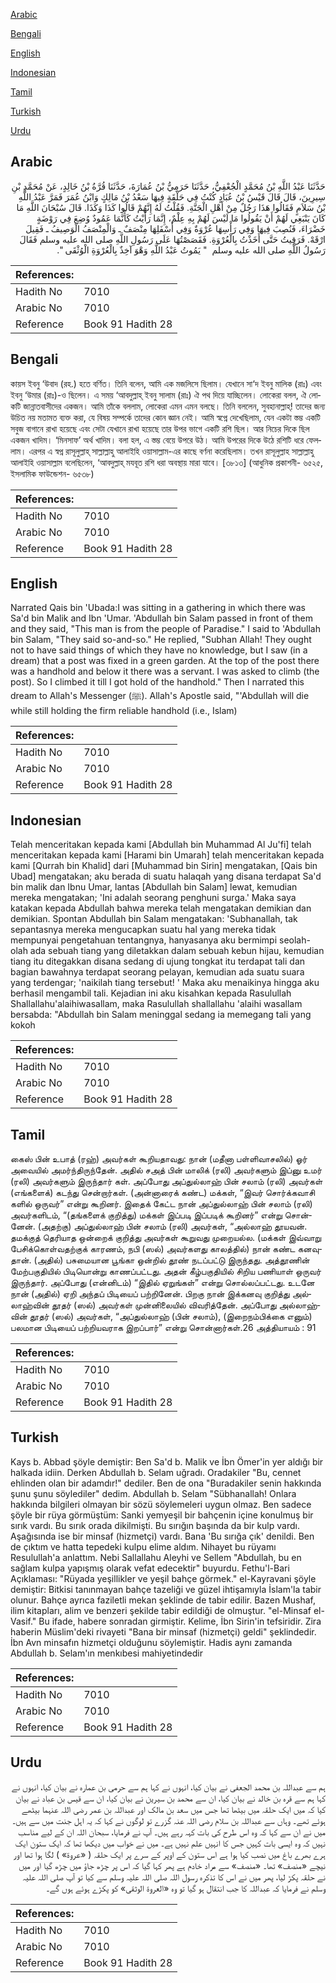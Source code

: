 [Arabic](#arabic)

[Bengali](#bengali)

[English](#english)

[Indonesian](#indonesian)

[Tamil](#tamil)

[Turkish](#turkish)

[Urdu](#urdu)

## Arabic


<div dir="rtl" lang="ar" style={{fontSize:'larger',backgroundColor:'#f8f9fa',padding:20}}>
حَدَّثَنَا عَبْدُ اللَّهِ بْنُ مُحَمَّدٍ الْجُعْفِيُّ، حَدَّثَنَا حَرَمِيُّ بْنُ عُمَارَةَ، حَدَّثَنَا قُرَّةُ بْنُ خَالِدٍ، عَنْ مُحَمَّدِ بْنِ سِيرِينَ، قَالَ قَالَ قَيْسُ بْنُ عُبَادٍ كُنْتُ فِي حَلْقَةٍ فِيهَا سَعْدُ بْنُ مَالِكٍ وَابْنُ عُمَرَ فَمَرَّ عَبْدُ اللَّهِ بْنُ سَلاَمٍ فَقَالُوا هَذَا رَجُلٌ مِنْ أَهْلِ الْجَنَّةِ‏.‏ فَقُلْتُ لَهُ إِنَّهُمْ قَالُوا كَذَا وَكَذَا‏.‏ قَالَ سُبْحَانَ اللَّهِ مَا كَانَ يَنْبَغِي لَهُمْ أَنْ يَقُولُوا مَا لَيْسَ لَهُمْ بِهِ عِلْمٌ، إِنَّمَا رَأَيْتُ كَأَنَّمَا عَمُودٌ وُضِعَ فِي رَوْضَةٍ خَضْرَاءَ، فَنُصِبَ فِيهَا وَفِي رَأْسِهَا عُرْوَةٌ وَفِي أَسْفَلِهَا مِنْصَفٌ ـ وَالْمِنْصَفُ الْوَصِيفُ ـ فَقِيلَ ارْقَهْ‏.‏ فَرَقِيتُ حَتَّى أَخَذْتُ بِالْعُرْوَةِ‏.‏ فَقَصَصْتُهَا عَلَى رَسُولِ اللَّهِ صلى الله عليه وسلم فَقَالَ رَسُولُ اللَّهِ صلى الله عليه وسلم ‏ "‏ يَمُوتُ عَبْدُ اللَّهِ وَهْوَ آخِذٌ بِالْعُرْوَةِ الْوُثْقَى ‏"‏‏.‏
</div>
<div style={{backgroundColor:'#f8f9fa',padding:20, marginBottom: 10}}><table> <thead> <tr> <th>References:</th> <th></th> </tr> </thead> <tbody><tr><td>Hadith No</td><td>7010</td></tr><tr><td>Arabic No</td><td>7010</td></tr><tr><td>Reference</td><td>Book 91 Hadith 28</td></tr></tbody></table></div>

## Bengali


<div dir="ltr" lang="bn" style={{fontSize:'larger',backgroundColor:'#f8f9fa',padding:20}}>
কায়স ইবনু ‘উবাদ (রহ.) হতে বর্ণিত। তিনি বলেন, আমি এক মজলিসে ছিলাম। যেখানে সা‘দ ইবনু মালিক (রাঃ) এবং ইবনু ‘উমার (রাঃ)-ও ছিলেন। এ সময় ‘আবদুল্লাহ্ ইবনু সালাম (রাঃ) ঐ পথ দিয়ে যাচ্ছিলেন। লোকেরা বলল, ঐ লোকটি জান্নাতবাসীদের একজন। আমি তাঁকে বললাম, লোকেরা এমন এমন বলছে। তিনি বললেন, সুবহানাল্লাহ্! তাদের জন্য উচিত নয় মতামত ব্যক্ত করা, যে বিষয় সম্পর্কে তাদের কোন জ্ঞান নেই। আমি স্বপ্নে দেখেছিলাম, যেন একটা স্তম্ভ একটি সবুজ বাগানে রাখা হয়েছে এবং সেটা যেখানে রাখা হয়েছে তার উপর ভাগে একটি রশি ছিল। আর নিচের দিকে ছিল একজন খাদিম। ‘মিনসাফ’ অর্থ খাদিম। বলা হল, এ স্তম্ভ বেয়ে উপরে উঠ। আমি উপরের দিকে উঠে রশিটি ধরে ফেললাম। এরপর এ স্বপ্ন রাসূলুল্লাহ্ সাল্লাল্লাহু আলাইহি ওয়াসাল্লাম-এর কাছে বর্ণনা করেছিলাম। তখন রাসূলুল্লাহ সাল্লাল্লাহু আলাইহি ওয়াসাল্লাম বলেছিলেন, ‘আবদুল্লাহ্ মযবূত রশি ধরা অবস্থায় মারা যাবে। [৩৮১৩] (আধুনিক প্রকাশনী- ৬৫২৫, ইসলামিক ফাউন্ডেশন- ৬৫৩৮)
</div>
<div style={{backgroundColor:'#f8f9fa',padding:20, marginBottom: 10}}><table> <thead> <tr> <th>References:</th> <th></th> </tr> </thead> <tbody><tr><td>Hadith No</td><td>7010</td></tr><tr><td>Arabic No</td><td>7010</td></tr><tr><td>Reference</td><td>Book 91 Hadith 28</td></tr></tbody></table></div>

## English


<div dir="ltr" lang="en" style={{fontSize:'larger',backgroundColor:'#f8f9fa',padding:20}}>
Narrated Qais bin 'Ubada:I was sitting in a gathering in which there was Sa'd bin Malik and Ibn 'Umar. 'Abdullah bin Salam passed in front of them and they said, "This man is from the people of Paradise." I said to 'Abdullah bin Salam, "They said so-and-so." He replied, "Subhan Allah! They ought not to have said things of which they have no knowledge, but I saw (in a dream) that a post was fixed in a green garden. At the top of the post there was a handhold and below it there was a servant. I was asked to climb (the post). So I climbed it till I got hold of the handhold." Then I narrated this dream to Allah's Messenger (ﷺ). Allah's Apostle said, "'Abdullah will die while still holding the firm reliable handhold (i.e., Islam)
</div>
<div style={{backgroundColor:'#f8f9fa',padding:20, marginBottom: 10}}><table> <thead> <tr> <th>References:</th> <th></th> </tr> </thead> <tbody><tr><td>Hadith No</td><td>7010</td></tr><tr><td>Arabic No</td><td>7010</td></tr><tr><td>Reference</td><td>Book 91 Hadith 28</td></tr></tbody></table></div>

## Indonesian


<div dir="ltr" lang="id" style={{fontSize:'larger',backgroundColor:'#f8f9fa',padding:20}}>
Telah menceritakan kepada kami [Abdullah bin Muhammad Al Ju'fi] telah menceritakan kepada kami [Harami bin Umarah] telah menceritakan kepada kami [Qurrah bin Khalid] dari [Muhammad bin Sirin] mengatakan, [Qais bin Ubad] mengatakan; aku berada di suatu halaqah yang disana terdapat Sa'd bin malik dan Ibnu Umar, lantas [Abdullah bin Salam] lewat, kemudian mereka mengatakan; 'Ini adalah seorang penghuni surga.' Maka saya katakan kepada Abdullah bahwa mereka telah mengatakan demikian dan demikian. Spontan Abdullah bin Salam mengatakan: 'Subhanallah, tak sepantasnya mereka mengucapkan suatu hal yang mereka tidak mempunyai pengetahuan tentangnya, hanyasanya aku bermimpi seolah-olah ada sebuah tiang yang diletakkan dalam sebuah kebun hijau, kemudian tiang itu ditegakkan disana sedang di ujung tongkat itu terdapat tali dan bagian bawahnya terdapat seorang pelayan, kemudian ada suatu suara yang terdengar; 'naikilah tiang tersebut! ' Maka aku menaikinya hingga aku berhasil mengambil tali. Kejadian ini aku kisahkan kepada Rasulullah Shallallahu'alaihiwasallam, maka Rasulullah shallallahu 'alaihi wasallam bersabda: "Abdullah bin Salam meninggal sedang ia memegang tali yang kokoh
</div>
<div style={{backgroundColor:'#f8f9fa',padding:20, marginBottom: 10}}><table> <thead> <tr> <th>References:</th> <th></th> </tr> </thead> <tbody><tr><td>Hadith No</td><td>7010</td></tr><tr><td>Arabic No</td><td>7010</td></tr><tr><td>Reference</td><td>Book 91 Hadith 28</td></tr></tbody></table></div>

## Tamil


<div dir="ltr" lang="ta" style={{fontSize:'larger',backgroundColor:'#f8f9fa',padding:20}}>
கைஸ் பின் உபாத் (ரஹ்) அவர்கள் கூறியதாவது: நான் (மதீனா பள்ளிவாசலில்) ஓர் அவையில் அமர்ந்திருந்தேன். அதில் சஅத் பின் மாலிக் (ரலி) அவர்களும் இப்னு உமர் (ரலி) அவர்களும் இருந்தார் கள். அப்போது அப்துல்லாஹ் பின் சலாம் (ரலி) அவர்கள் (எங்களைக்) கடந்து சென்றார்கள். (அன்னாரைக் கண்ட) மக்கள், “இவர் சொர்க்கவாசி களில் ஒருவர்” என்று கூறினர். இதைக் கேட்ட நான் அப்துல்லாஹ் பின் சலாம் (ரலி) அவர்களிடம், “(தங்களைக் குறித்து) மக்கள் இப்படி இப்படிக் கூறினர்” என்று சொன்னேன். (அதற்கு) அப்துல்லாஹ் பின் சலாம் (ரலி) அவர்கள், “அல்லாஹ் தூயவன். தமக்குத் தெரியாத ஒன்றைக் குறித்து அவர்கள் கூறுவது முறையல்ல. (மக்கள் இவ்வாறு பேசிக்கொள்வதற்குக் காரணம், நபி (ஸல்) அவர்களது காலத்தில்) நான் கண்ட கனவுதான். (அதில்) பசுமையான பூங்கா ஒன்றில் தூண் நடப்பட்டு இருந்தது. அத்தூணின் மேற்பகுதியில் பிடியொன்று காணப்பட்டது. அதன் கீழ்பகுதியில் சிறிய பணியாள் ஒருவர் இருந்தார். அப்போது (என்னிடம்) “இதில் ஏறுங்கள்” என்று சொல்லப்பட்டது. உடனே நான் (அதில்) ஏறி அந்தப் பிடியைப் பற்றினேன். பிறகு நான் இக்கனவு குறித்து அல்லாஹ்வின் தூதர் (ஸல்) அவர்கள் முன்னிலையில் விவரித்தேன். அப்போது அல்லாஹ்வின் தூதர் (ஸல்) அவர்கள், “அப்துல்லாஹ் (பின் சலாம்), (இறைநம்பிக்கை எனும்) பலமான பிடியைப் பற்றியவராக இறப்பார்” என்று சொன்னார்கள்.26 அத்தியாயம் : 91
</div>
<div style={{backgroundColor:'#f8f9fa',padding:20, marginBottom: 10}}><table> <thead> <tr> <th>References:</th> <th></th> </tr> </thead> <tbody><tr><td>Hadith No</td><td>7010</td></tr><tr><td>Arabic No</td><td>7010</td></tr><tr><td>Reference</td><td>Book 91 Hadith 28</td></tr></tbody></table></div>

## Turkish


<div dir="ltr" lang="tr" style={{fontSize:'larger',backgroundColor:'#f8f9fa',padding:20}}>
Kays b. Abbad şöyle demiştir: Ben Sa'd b. Malik ve İbn Ömer'in yer aldığı bir halkada idiin. Derken Abdullah b. Selam uğradı. Oradakiler "Bu, cennet ehlinden olan bir adamdır!" dediler. Ben de ona "Buradakiler senin hakkında şunu şunu söylediler" dedim. Abdullah b. Selam "Sübhanallah! Onlara hakkında bilgileri olmayan bir sözü söylemeleri uygun olmaz. Ben sadece şöyle bir rüya görmüştüm: Sanki yemyeşil bir bahçenin içine konulmuş bir sırık vardı. Bu sırık orada dikilmişti. Bu sırığın başında da bir kulp vardı. Aşağısında ise bir minsaf (hizmetçi) vardı. Bana 'Bu sırığa çık' denildi. Ben de çıktım ve hatta tepedeki kulpu elime aldım. Nihayet bu rüyamı Resulullah'a anlattım. Nebi Sallallahu Aleyhi ve Sellem "Abdullah, bu en sağlam kulpa yapışmış olarak vefat edecektir" buyurdu. Fethu'l-Bari Açıklaması: "Rüyada yeşillikler ve yeşil bahçe görmek." el-Kayravani şöyle demiştir: Bitkisi tanınmayan bahçe tazeliği ve güzel ihtişamıyla İslam'la tabir olunur. Bahçe ayrıca faziletli mekan şeklinde de tabir edilir. Bazen Mushaf, ilim kitapları, alim ve benzeri şekilde tabir edildiği de olmuştur. "el-Minsaf el-Vasif." Bu ifade, habere sonradan girmiştir. Kelime, İbn Sirin'in tefsiridir. Zira haberin Müslim'deki rivayeti "Bana bir minsaf (hizmetçi) geldi" şeklindedir. İbn Avn minsafın hizmetçi olduğunu söylemiştir. Hadis aynı zamanda Abdullah b. Selam'ın menkıbesi mahiyetindedir
</div>
<div style={{backgroundColor:'#f8f9fa',padding:20, marginBottom: 10}}><table> <thead> <tr> <th>References:</th> <th></th> </tr> </thead> <tbody><tr><td>Hadith No</td><td>7010</td></tr><tr><td>Arabic No</td><td>7010</td></tr><tr><td>Reference</td><td>Book 91 Hadith 28</td></tr></tbody></table></div>

## Urdu


<div dir="rtl" lang="ur" style={{fontSize:'larger',backgroundColor:'#f8f9fa',padding:20}}>
ہم سے عبداللہ بن محمد الجعفی نے بیان کیا، انہوں نے کہا ہم سے حرمی بن عمارہ نے بیان کیا، انہوں نے کہا ہم سے قرہ بن خالد نے بیان کیا، ان سے محمد بن سیرین نے بیان کیا، ان سے قیس بن عباد نے بیان کیا کہ میں ایک حلقہ میں بیٹھا تھا جس میں سعد بن مالک اور عبداللہ بن عمر رضی اللہ عنہما بیٹھے ہوئے تھے۔ وہاں سے عبداللہ بن سلام رضی اللہ عنہ گزرے تو لوگوں نے کہا کہ یہ اہل جنت میں سے ہیں۔ میں نے ان سے کہا کہ وہ اس طرح کی بات کہہ رہے ہیں۔ آپ نے فرمایا، سبحان اللہ ان کے لیے مناسب نہیں کہ وہ ایسی بات کہیں جس کا انہیں علم نہیں ہے۔ میں نے خواب میں دیکھا تھا کہ ایک ستون ایک ہرے بھرے باغ میں نصب کیا ہوا ہے اس ستون کے اوپر کے سرے پر ایک حلقہ ( «عروة» ) لگا ہوا تھا اور نیچے «منصف» تھا۔ «منصف» سے مراد خادم ہے پھر کہا گیا کہ اس پر چڑھ جاؤ میں چڑھ گیا اور میں نے حلقہ پکڑ لیا، پھر میں نے اس کا تذکرہ رسول اللہ صلی اللہ علیہ وسلم سے کیا تو آپ صلی اللہ علیہ وسلم نے فرمایا کہ عبداللہ کا جب انتقال ہو گیا تو وہ «العروة الوثقى» کو پکڑے ہوئے ہوں گے۔
</div>
<div style={{backgroundColor:'#f8f9fa',padding:20, marginBottom: 10}}><table> <thead> <tr> <th>References:</th> <th></th> </tr> </thead> <tbody><tr><td>Hadith No</td><td>7010</td></tr><tr><td>Arabic No</td><td>7010</td></tr><tr><td>Reference</td><td>Book 91 Hadith 28</td></tr></tbody></table></div>